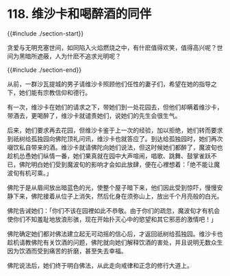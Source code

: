 # 118. 维沙卡和喝醉酒的同伴
{{#include ./section-start}}

贪爱与无明充塞世间，如同陷入火焰燃烧之中，有什麽值得欢笑，值得高兴呢？世间为黑暗所遮蔽，人为什麽不追求光明呢？

{{#include ./section-end}}

从前，一群沙瓦提城的男子请维沙卡照顾他们任性的妻子们，希望在她的指导之下，她们能有宗教信仰和德行。

有一次，维沙卡在她们的请求之下，带她们到一处花园去，但他们却瞒着维沙卡，带酒去，更喝醉了，维沙卡就谴责她们，说她们的先生会很生气。

后来，她们要求再去花园，但维沙卡鉴于上一次的经验，加以拒绝，她们转而要求到祇树给孤独园向佛陀顶礼问讯，维沙卡也就答应了。到达给孤独园时，她们再次啜饮私自带来的酒。维沙卡就请佛陀向她们说法，但这时候她们都醉了，魔波旬也趁机怂恿她们纵情一番，她们果真就在园中大声喧闹，唱歌、跳舞、鼓掌雀跃不已，佛陀明白她们受到魔波旬的影响才会如此放肆，便在心裡想着：「绝不能让魔波旬有机可乘。」

佛陀于是从眉间放出暗蓝色的光，使整个屋子暗下来，他们因此受到惊吓，慢慢安静下来，佛陀接着从位子上消失，然后化身在须弥山上，放出千个月亮般的白光。

佛陀告诫她们：「你们不该在园裡如此不恭敬。由于你们的疏忽，魔波旬才有机会使你们不知羞耻地放浪形骇，现在开始扑灭心中的慾望和其它邪恶的激情吧！」

佛陀确定她们都对佛法建立起无可动摇的信心后，才返回祇树给孤独园。维沙卡也趁机请教佛陀有关饮酒的问题，佛陀就向她们解释饮酒的害处，并且说明无数众生因为饮酒而受到痛苦的折磨，甚至失去幸福。

佛陀说法后，她们终于明白佛法，从此走向戒律和正念的修行大道上。

